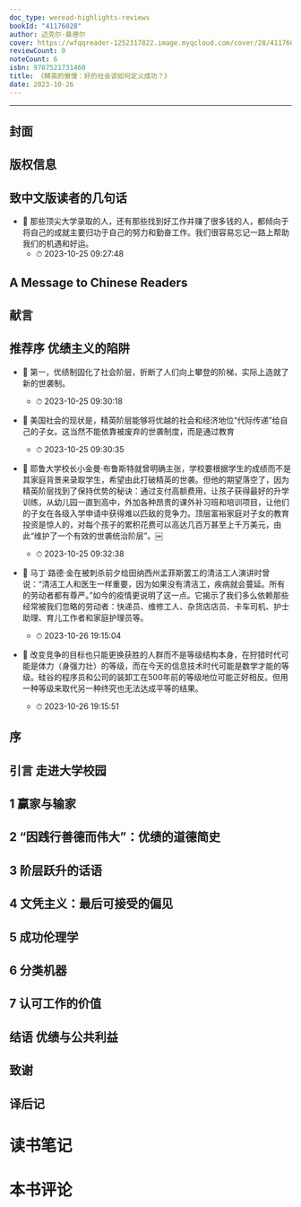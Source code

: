 ```yaml
---
doc_type: weread-highlights-reviews
bookId: "41176028"
author: 迈克尔·桑德尔
cover: https://wfqqreader-1252317822.image.myqcloud.com/cover/28/41176028/t7_41176028.jpg
reviewCount: 0
noteCount: 6
isbn: 9787521731460
title: 《精英的傲慢：好的社会该如何定义成功？》
date: 2023-10-26
---
```


---


## 封面

## 版权信息

## 致中文版读者的几句话


- 📌 那些顶尖大学录取的人，还有那些找到好工作并赚了很多钱的人，都倾向于将自己的成就主要归功于自己的努力和勤奋工作。我们很容易忘记一路上帮助我们的机遇和好运。 
    - ⏱ 2023-10-25 09:27:48 
## A Message to Chinese Readers

## 献言

## 推荐序 优绩主义的陷阱


- 📌 第一，优绩制固化了社会阶层，折断了人们向上攀登的阶梯，实际上造就了新的世袭制。 
    - ⏱ 2023-10-25 09:30:18 

- 📌 美国社会的现状是，精英阶层能够将优越的社会和经济地位“代际传递”给自己的子女。这当然不能依靠被废弃的世袭制度，而是通过教育 
    - ⏱ 2023-10-25 09:30:35 

- 📌 耶鲁大学校长小金曼·布鲁斯特就曾明确主张，学校要根据学生的成绩而不是其家庭背景来录取学生，希望由此打破精英的世袭。但他的期望落空了，因为精英阶层找到了保持优势的秘诀：通过支付高额费用，让孩子获得最好的升学训练，从幼儿园一直到高中，外加各种昂贵的课外补习班和培训项目，让他们的子女在各级入学申请中获得难以匹敌的竞争力。顶层富裕家庭对子女的教育投资是惊人的，对每个孩子的累积花费可以高达几百万甚至上千万美元，由此“维护了一个有效的世袭统治阶层”。￼ 
    - ⏱ 2023-10-25 09:32:38 

- 📌 马丁·路德·金在被刺杀前夕给田纳西州孟菲斯罢工的清洁工人演讲时曾说：“清洁工人和医生一样重要，因为如果没有清洁工，疾病就会蔓延。所有的劳动者都有尊严。”如今的疫情更说明了这一点。它揭示了我们多么依赖那些经常被我们忽略的劳动者：快递员、维修工人、杂货店店员、卡车司机、护士助理、育儿工作者和家庭护理员等。 
    - ⏱ 2023-10-26 19:15:04 

- 📌 改变竞争的目标也只能更换获胜的人群而不是等级结构本身，在狩猎时代可能是体力（身强力壮）的等级，而在今天的信息技术时代可能是数学才能的等级。硅谷的程序员和公司的装卸工在500年前的等级地位可能正好相反。但用一种等级来取代另一种终究也无法达成平等的结果。 
    - ⏱ 2023-10-26 19:15:51 
## 序

## 引言 走进大学校园

## 1 赢家与输家

## 2 “因践行善德而伟大”：优绩的道德简史

## 3 阶层跃升的话语

## 4 文凭主义：最后可接受的偏见

## 5 成功伦理学

## 6 分类机器

## 7 认可工作的价值

## 结语 优绩与公共利益

## 致谢

## 译后记


# 读书笔记


# 本书评论
